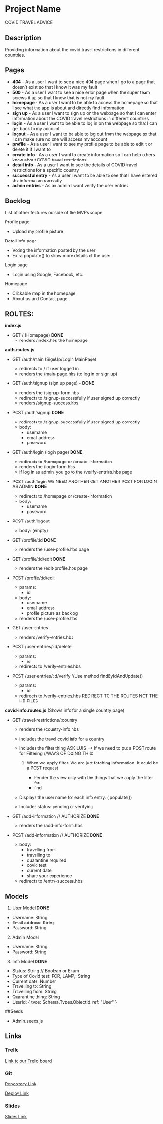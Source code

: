 # Project Name

COVID TRAVEL ADVICE

## Description

Providing information about the covid travel restrictions in different countries.

## Pages

- **404** - As a user I want to see a nice 404 page when I go to a page that doesn’t exist so that I know it was my fault
- **500** - As a user I want to see a nice error page when the super team screws it up so that I know that is not my fault
- **homepage** - As a user I want to be able to access the homepage so that I see what the app is about and directly find information
- **sign up** - As a user I want to sign up on the webpage so that I can enter information about the COVID travel restrictions in different countries
- **login** - As a user I want to be able to log in on the webpage so that I can get back to my account
- **logout** - As a user I want to be able to log out from the webpage so that I can make sure no one will access my account
- **profile** - As a user I want to see my profile page to be able to edit it or delete it if I want to
- **create info** - As a user I want to create information so I can help others know about COVID travel restrictions
- **detail info** - As a user I want to see the details of COVID travel restrictions for a specific country
- **successful entry** - As a user I want to be able to see that I have entered the information correctly
- **admin entries** - As an admin I want verify the user entries.

## Backlog

List of other features outside of the MVPs scope

Profile page

- Upload my profile picture

Detail Info page

- Voting the information posted by the user
- Extra populate() to show more details of the user

Login page

- Login using Google, Facebook, etc.

Homepage

- Clickable map in the homepage
- About us and Contact page

## ROUTES:

**index.js**

- GET / (Homepage) **DONE**
  - renders /index.hbs the homepage

**auth.routes.js**

- GET /auth/main (SignUp/LogIn MainPage)

  - redirects to / if user logged in
  - renders the /main-page.hbs (to log in or sign up)

- GET /auth/signup (sign up page) - **DONE**

  - renders the /signup-form.hbs
  - redirects to /signup-successfully if user signed up correctly
  - renders /signup-success.hbs

- POST /auth/signup **DONE**

  - redirects to /signup-successfully if user signed up correctly
  - body:
    - username
    - email address
    - password

- GET /auth/login (login page) **DONE**

  - redirects to /homepage or /create-information
  - renders the /login-form.hbs
  - if log in as admin, you go to the /verify-entries.hbs page

- POST /auth/login WE NEED ANOTHER GET ANOTHER POST FOR LOGIN AS ADMIN **DONE**

  - redirects to /homepage or /create-information
  - body:
    - username
    - password

- POST /auth/logout

  - body: (empty)

- GET /profile/:id **DONE**

  - renders the /user-profile.hbs page

- GET /profile/:id/edit **DONE**

  - renders the /edit-profile.hbs page

- POST /profile/:id/edit

  - params:
    - id
  - body:
    - username
    - email address
    - profile picture as backlog
  - renders the /user-profile.hbs

- GET /user-entries

  - renders /verify-entries.hbs

- POST /user-entries/:id/delete

  - params:
    - id
  - redirects to /verify-entries.hbs

- POST /user-entries/:id/verify //Use method findByIdAndUpdate()
  - params:
    - id
  - redirects to /verify-entries.hbs REDIRECT TO THE ROUTES NOT THE HB FILES

**covid-info.routes.js** (Shows info for a single country page)

- GET /travel-restrictions/:country

  - renders the /country-info.hbs
  - includes the travel covid info for a country
  - includes the filter thing ASK LUIS --> If we need to put a POST route for Filtering
    //WAYS OF DOING THIS:

    1. When we apply filter. We are just fetching information. It could be a POST request

       - Render the view only with the things that we apply the filter for.
       - find

  - Displays the user name for each info entry. (.populate())
  - Includes status: pending or verifying

- GET /add-information // AUTHORIZE **DONE**

  - renders the /add-info-form.hbs

- POST /add-information // AUTHORIZE **DONE**
  - body:
    - travelling from
    - travelling to
    - quarantine required
    - covid test
    - current date
    - share your experience
  - redirects to /entry-success.hbs

## Models

1. User Model **DONE**

- Username: String
- Email address: String
- Password: String

2. Admin Model

- Username: String
- Password: String

3. Info Model **DONE**

- Status: String // Boolean or Enum
- Type of Covid test: PCR, LAMP,: String
- Current date: Number
- Travelling to: String
- Travelling from: String
- Quarantine thing: String
- UserId: {
  type: Schema.Types.ObjectId,
  ref: "User"
  }

##Seeds

- Admin.seeds.js

## Links

### Trello

[Link to our Trello board](https://trello.com/b/H1ZRgHKI/sovid)

### Git

[Repository Link](https://github.com/Rumas97/Covid-Travel-Advice)

[Deploy Link](http://heroku.com)

### Slides

[Slides Link](http://slides.com)
